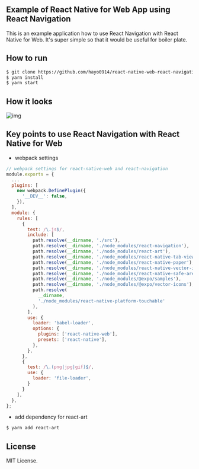 ## Example of React Native for Web App using React Navigation
This is an example application how to use React Navigation with React Native for Web. It's super simple so that it would be useful for boiler plate.

## How to run
```sh
$ git clone https://github.com/hayo0914/react-native-web-react-navigation-example
$ yarn install
$ yarn start
```

## How it looks
![img](https://i.gyazo.com/42ebfeeb64bf9df120e5312e618cd0e4.gif)

## Key points to use React Navigation with React Native for Web

- webpack settings
```js
// webpack settings for react-native-web and react-navigation
module.exports = {
  ...
  plugins: [
    new webpack.DefinePlugin({
      '__DEV__': false,
    }),
  ],
  module: {
    rules: [
      {
        test: /\.js$/,
        include: [
          path.resolve(__dirname, './src'),
          path.resolve(__dirname, './node_modules/react-navigation'),
          path.resolve(__dirname, './node_modules/react-art'),
          path.resolve(__dirname, './node_modules/react-native-tab-view'),
          path.resolve(__dirname, './node_modules/react-native-paper'),
          path.resolve(__dirname, './node_modules/react-native-vector-icons'),
          path.resolve(__dirname, './node_modules/react-native-safe-area-view'),
          path.resolve(__dirname, './node_modules/@expo/samples'),
          path.resolve(__dirname, './node_modules/@expo/vector-icons'),
          path.resolve(
            __dirname,
            './node_modules/react-native-platform-touchable'
          ),
        ],
        use: {
          loader: 'babel-loader',
          options: {
            plugins: ['react-native-web'],
            presets: ['react-native'],
          },
        },
      },
      {
        test: /\.(png|jpg|gif)$/,
        use: {
          loader: 'file-loader',
        }
      }
    ],
  },
};

```

- add dependency for react-art
```sh
$ yarn add react-art
```

## License
MIT License.

